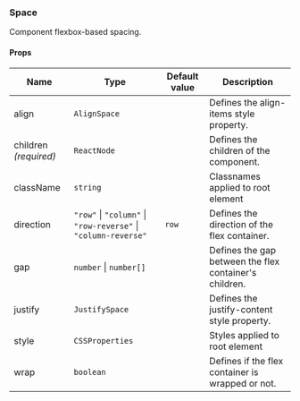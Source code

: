 ### Space

Component flexbox-based spacing.

#### Props

| Name                  | Type                                                           | Default value | Description                                            |
| --------------------- | -------------------------------------------------------------- | ------------- | ------------------------------------------------------ |
| align                 | `AlignSpace`                                                   |               | Defines the align-items style property.                |
| children _(required)_ | `ReactNode`                                                    |               | Defines the children of the component.                 |
| className             | `string`                                                       |               | Classnames applied to root element                     |
| direction             | `"row"` \| `"column"` \| `"row-reverse"` \| `"column-reverse"` | `row`         | Defines the direction of the flex container.           |
| gap                   | `number` \| `number[]`                                         |               | Defines the gap between the flex container's children. |
| justify               | `JustifySpace`                                                 |               | Defines the justify-content style property.            |
| style                 | `CSSProperties`                                                |               | Styles applied to root element                         |
| wrap                  | `boolean`                                                      |               | Defines if the flex container is wrapped or not.       |
